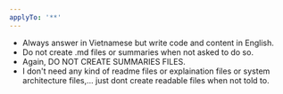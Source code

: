```yaml
---
applyTo: '**'
---
```

- Always answer in Vietnamese but write code and content in English.
- Do not create .md files or summaries when not asked to do so.
- Again, DO NOT CREATE SUMMARIES FILES.
- I don't need any kind of readme files or explaination files or system architecture files,... just dont create readable files when not told to.